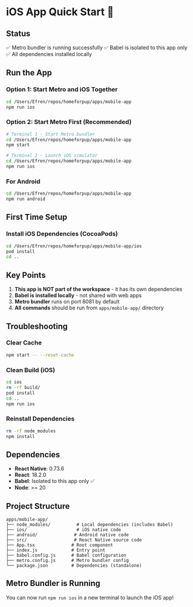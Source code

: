 # iOS App Quick Start 📱

## Status

✅ Metro bundler is running successfully
✅ Babel is isolated to this app only
✅ All dependencies installed locally

## Run the App

### Option 1: Start Metro and iOS Together

```bash
cd /Users/Efren/repos/homeforpup/apps/mobile-app
npm run ios
```

### Option 2: Start Metro First (Recommended)

```bash
# Terminal 1 - Start Metro bundler
cd /Users/Efren/repos/homeforpup/apps/mobile-app
npm start

# Terminal 2 - Launch iOS simulator
cd /Users/Efren/repos/homeforpup/apps/mobile-app
npm run ios
```

### For Android

```bash
cd /Users/Efren/repos/homeforpup/apps/mobile-app
npm run android
```

## First Time Setup

### Install iOS Dependencies (CocoaPods)

```bash
cd /Users/Efren/repos/homeforpup/apps/mobile-app/ios
pod install
cd ..
```

## Key Points

1. **This app is NOT part of the workspace** - it has its own dependencies
2. **Babel is installed locally** - not shared with web apps
3. **Metro bundler** runs on port 8081 by default
4. **All commands** should be run from `apps/mobile-app/` directory

## Troubleshooting

### Clear Cache

```bash
npm start -- --reset-cache
```

### Clean Build (iOS)

```bash
cd ios
rm -rf build/
pod install
cd ..
npm run ios
```

### Reinstall Dependencies

```bash
rm -rf node_modules
npm install
```

## Dependencies

- **React Native**: 0.73.6
- **React**: 18.2.0
- **Babel**: Isolated to this app only ✅
- **Node**: >= 20

## Project Structure

```
apps/mobile-app/
├── node_modules/          # Local dependencies (includes Babel)
├── ios/                   # iOS native code
├── android/              # Android native code
├── src/                  # React Native source code
├── App.tsx              # Root component
├── index.js             # Entry point
├── babel.config.js      # Babel configuration
├── metro.config.js      # Metro bundler config
└── package.json         # Dependencies (standalone)
```

## Metro Bundler is Running

You can now run `npm run ios` in a new terminal to launch the iOS app!

